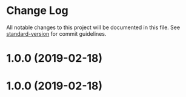 # Change Log

All notable changes to this project will be documented in this file. See [standard-version](https://github.com/conventional-changelog/standard-version) for commit guidelines.

<a name="1.0.0"></a>
# 1.0.0 (2019-02-18)



<a name="1.0.0"></a>
# 1.0.0 (2019-02-18)
